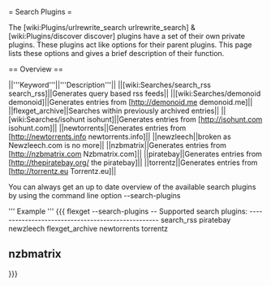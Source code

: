 = Search Plugins =

The [wiki:Plugins/urlrewrite_search urlrewrite_search] & [wiki:Plugins/discover discover] plugins have a set of their own private plugins. These plugins act like options for their parent plugins. This page lists these options and gives a brief description of their function.


== Overview == 

||'''Keyword'''||'''Description'''||
||[wiki:Searches/search_rss search_rss]||Generates query based rss feeds||
||[wiki:Searches/demonoid demonoid]||Generates entries from [http://demonoid.me demonoid.me]||
||flexget_archive||Searches within previously archived entries||
||[wiki:Searches/isohunt isohunt]||Generates entries from [http://isohunt.com isohunt.com]||
||newtorrents||Generates entries from [http://newtorrents.info newtorrents.info]||
||newzleech||broken as Newzleech.com is no more||
||nzbmatrix||Generates entries from [http://nzbmatrix.com Nzbmatrix.com]||
||piratebay||Generates entries from [http://thepiratebay.org/ the piratebay]||
||torrentz||Generates entries from [http://torrentz.eu Torrentz.eu]||

You can always get an up to date overview of the available search plugins by using the command line option --search-plugins

''' Example '''
{{{
flexget --search-plugins
-- Supported search plugins: --------------------------------------------------
 search_rss
 piratebay
 newzleech
 flexget_archive
 newtorrents
 torrentz
 
 nzbmatrix
-------------------------------------------------------------------------------
}}}
